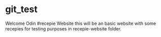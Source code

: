 # git_test
Welcome Odin
#recepie Website
this will be an basic website with some recepies for testing purposes in recepie-website folder.
